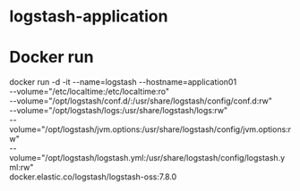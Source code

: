 # logstash-application
# Docker run
docker run -d -it --name=logstash --hostname=application01 \
--volume="/etc/localtime:/etc/localtime:ro" \
--volume="/opt/logstash/conf.d/:/usr/share/logstash/config/conf.d:rw" \
--volume="/opt/logstash/logs:/usr/share/logstash/logs:rw" \
--volume="/opt/logstash/jvm.options:/usr/share/logstash/config/jvm.options:rw" \
--volume="/opt/logstash/logstash.yml:/usr/share/logstash/config/logstash.yml:rw" \
docker.elastic.co/logstash/logstash-oss:7.8.0